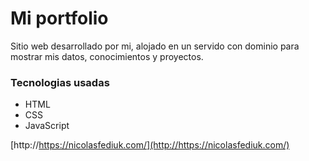 # Mi portfolio

Sitio web desarrollado por mi, alojado en un servido con dominio para mostrar mis datos, conocimientos y proyectos.

### Tecnologias usadas
- HTML
- CSS
- JavaScript

[http://https://nicolasfediuk.com/](http://https://nicolasfediuk.com/)
